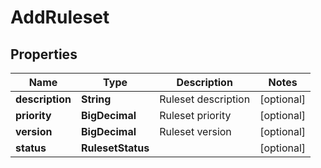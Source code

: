

# AddRuleset


## Properties

| Name | Type | Description | Notes |
|------------ | ------------- | ------------- | -------------|
|**description** | **String** | Ruleset description |  [optional] |
|**priority** | **BigDecimal** | Ruleset priority |  [optional] |
|**version** | **BigDecimal** | Ruleset version |  [optional] |
|**status** | **RulesetStatus** |  |  [optional] |



